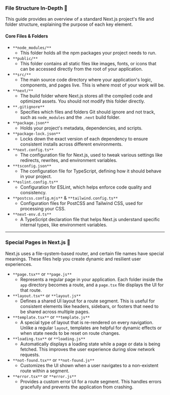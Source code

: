 
### File Structure In-Depth 📁

This guide provides an overview of a standard Next.js project's file and folder structure, explaining the purpose of each key element.

#### **Core Files & Folders**

* `**node_modules/**`
    * This folder holds all the npm packages your project needs to run.
* `**public/**`
    * This folder contains all static files like images, fonts, or icons that can be accessed directly from the root of your application.
* `**src/**`
    * The main source code directory where your application's logic, components, and pages live. This is where most of your work will be.
* `**next/**`
    * The build folder where Next.js stores all the compiled code and optimized assets. You should not modify this folder directly.
* `**.gitignore**`
    * Specifies which files and folders Git should ignore and not track, such as `node_modules` and the `.next` build folder.
* `**package.json**`
    * Holds your project's metadata, dependencies, and scripts.
* `**package-lock.json**`
    * Locks down the exact version of each dependency to ensure consistent installs across different environments.
* `**next.config.ts**`
    * The configuration file for Next.js, used to tweak various settings like redirects, rewrites, and environment variables.
* `**tsconfig.json**`
    * The configuration file for TypeScript, defining how it should behave in your project.
* `**eslint.config.ts**`
    * Configuration for ESLint, which helps enforce code quality and consistency.
* `**postcss.config.mjs**` & `**tailwind.config.ts**`
    * Configuration files for PostCSS and Tailwind CSS, used for processing your CSS.
* `**next-env.d.ts**`
    * A TypeScript declaration file that helps Next.js understand specific internal types, like environment variables.

---

### Special Pages in Next.js 📄

Next.js uses a file-system-based router, and certain file names have special meanings. These files help you create dynamic and resilient user experiences.

* `**page.tsx**` or `**page.js**`
    * Represents a regular page in your application. Each folder inside the `app` directory becomes a route, and a `page.tsx` file displays the UI for that route.
* `**layout.tsx**` or `**layout.js**`
    * Defines a shared UI layout for a route segment. This is useful for consistent elements like headers, sidebars, or footers that need to be shared across multiple pages.
* `**template.tsx**` or `**template.js**`
    * A special type of layout that is re-rendered on every navigation. Unlike a regular `layout`, templates are helpful for dynamic effects or when state needs to be reset on route changes.
* `**loading.tsx**` or `**loading.js**`
    * Automatically displays a loading state while a page or data is being fetched. This improves the user experience during slow network requests.
* `**not-found.tsx**` or `**not-found.js**`
    * Customizes the UI shown when a user navigates to a non-existent route within a segment.
* `**error.tsx**` or `**error.js**`
    * Provides a custom error UI for a route segment. This handles errors gracefully and prevents the application from crashing.